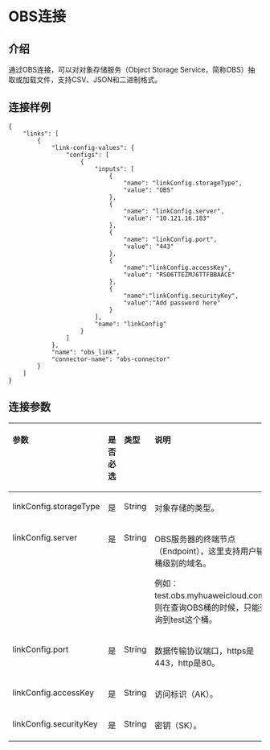 # OBS连接<a name="dgc_02_0263"></a>

## 介绍<a name="zh-cn_topic_0108272823_section621837"></a>

通过OBS连接，可以对对象存储服务（Object Storage Service，简称OBS）抽取或加载文件，支持CSV、JSON和二进制格式。

## 连接样例<a name="zh-cn_topic_0108272823_section6163607716523"></a>

```
{
    "links": [
        {
            "link-config-values": {
                "configs": [
                    {
                        "inputs": [
                            {
                                "name": "linkConfig.storageType",
                                "value": "OBS"
                            },
                            {
                                "name": "linkConfig.server",
                                "value": "10.121.16.183"
                            },
                            {
                                "name": "linkConfig.port",
                                "value": "443"
                            },
                            {
                                "name":"linkConfig.accessKey",
                                "value": "RSO6TTEZMJ6TTFBBAACE"
                            },
                            {
                                "name":"linkConfig.securityKey",
                                "value":"Add password here"
                            }
                        ],
                        "name": "linkConfig"
                    }
                ]
            },
            "name": "obs_link",
            "connector-name": "obs-connector"
        }
    ]
}
```

## 连接参数<a name="zh-cn_topic_0108272823_section5035508012043"></a>

<a name="zh-cn_topic_0108272823_table13922888141527"></a>
<table><thead align="left"><tr id="zh-cn_topic_0108272823_row229143141527"><th class="cellrowborder" valign="top" width="22.09%" id="mcps1.1.5.1.1"><p id="zh-cn_topic_0108272823_p66756185141527"><a name="zh-cn_topic_0108272823_p66756185141527"></a><a name="zh-cn_topic_0108272823_p66756185141527"></a>参数</p>
</th>
<th class="cellrowborder" valign="top" width="21.84%" id="mcps1.1.5.1.2"><p id="zh-cn_topic_0108272823_p38541938141527"><a name="zh-cn_topic_0108272823_p38541938141527"></a><a name="zh-cn_topic_0108272823_p38541938141527"></a>是否必选</p>
</th>
<th class="cellrowborder" valign="top" width="17.43%" id="mcps1.1.5.1.3"><p id="zh-cn_topic_0108272823_p34889279141527"><a name="zh-cn_topic_0108272823_p34889279141527"></a><a name="zh-cn_topic_0108272823_p34889279141527"></a>类型</p>
</th>
<th class="cellrowborder" valign="top" width="38.64%" id="mcps1.1.5.1.4"><p id="zh-cn_topic_0108272823_p7459369141527"><a name="zh-cn_topic_0108272823_p7459369141527"></a><a name="zh-cn_topic_0108272823_p7459369141527"></a>说明</p>
</th>
</tr>
</thead>
<tbody><tr id="zh-cn_topic_0108272823_row5619468276"><td class="cellrowborder" valign="top" width="22.09%" headers="mcps1.1.5.1.1 "><p id="zh-cn_topic_0108272823_p1961446152715"><a name="zh-cn_topic_0108272823_p1961446152715"></a><a name="zh-cn_topic_0108272823_p1961446152715"></a>linkConfig.storageType</p>
</td>
<td class="cellrowborder" valign="top" width="21.84%" headers="mcps1.1.5.1.2 "><p id="zh-cn_topic_0108272823_p126104692710"><a name="zh-cn_topic_0108272823_p126104692710"></a><a name="zh-cn_topic_0108272823_p126104692710"></a>是</p>
</td>
<td class="cellrowborder" valign="top" width="17.43%" headers="mcps1.1.5.1.3 "><p id="zh-cn_topic_0108272823_p14804119102817"><a name="zh-cn_topic_0108272823_p14804119102817"></a><a name="zh-cn_topic_0108272823_p14804119102817"></a>String</p>
</td>
<td class="cellrowborder" valign="top" width="38.64%" headers="mcps1.1.5.1.4 "><p id="zh-cn_topic_0108272823_p11654612275"><a name="zh-cn_topic_0108272823_p11654612275"></a><a name="zh-cn_topic_0108272823_p11654612275"></a>对象存储的类型。</p>
</td>
</tr>
<tr id="zh-cn_topic_0108272823_row2725489141730"><td class="cellrowborder" valign="top" width="22.09%" headers="mcps1.1.5.1.1 "><p id="zh-cn_topic_0108272823_p18261829141730"><a name="zh-cn_topic_0108272823_p18261829141730"></a><a name="zh-cn_topic_0108272823_p18261829141730"></a>linkConfig.server</p>
</td>
<td class="cellrowborder" valign="top" width="21.84%" headers="mcps1.1.5.1.2 "><p id="zh-cn_topic_0108272823_p2813219141730"><a name="zh-cn_topic_0108272823_p2813219141730"></a><a name="zh-cn_topic_0108272823_p2813219141730"></a>是</p>
</td>
<td class="cellrowborder" valign="top" width="17.43%" headers="mcps1.1.5.1.3 "><p id="zh-cn_topic_0108272823_p26544197141730"><a name="zh-cn_topic_0108272823_p26544197141730"></a><a name="zh-cn_topic_0108272823_p26544197141730"></a>String</p>
</td>
<td class="cellrowborder" valign="top" width="38.64%" headers="mcps1.1.5.1.4 "><p id="zh-cn_topic_0108272823_p196911320142113"><a name="zh-cn_topic_0108272823_p196911320142113"></a><a name="zh-cn_topic_0108272823_p196911320142113"></a>OBS服务器的终端节点（Endpoint），这里支持用户输入桶级别的域名。</p>
<p id="zh-cn_topic_0108272823_p12996152342119"><a name="zh-cn_topic_0108272823_p12996152342119"></a><a name="zh-cn_topic_0108272823_p12996152342119"></a>例如：test.obs.myhuaweicloud.com，则在查询OBS桶的时候，只能查询到test这个桶。</p>
</td>
</tr>
<tr id="zh-cn_topic_0108272823_row302832141730"><td class="cellrowborder" valign="top" width="22.09%" headers="mcps1.1.5.1.1 "><p id="zh-cn_topic_0108272823_p13707316141730"><a name="zh-cn_topic_0108272823_p13707316141730"></a><a name="zh-cn_topic_0108272823_p13707316141730"></a>linkConfig.port</p>
</td>
<td class="cellrowborder" valign="top" width="21.84%" headers="mcps1.1.5.1.2 "><p id="zh-cn_topic_0108272823_p36550801141730"><a name="zh-cn_topic_0108272823_p36550801141730"></a><a name="zh-cn_topic_0108272823_p36550801141730"></a>是</p>
</td>
<td class="cellrowborder" valign="top" width="17.43%" headers="mcps1.1.5.1.3 "><p id="zh-cn_topic_0108272823_p7824886141730"><a name="zh-cn_topic_0108272823_p7824886141730"></a><a name="zh-cn_topic_0108272823_p7824886141730"></a>String</p>
</td>
<td class="cellrowborder" valign="top" width="38.64%" headers="mcps1.1.5.1.4 "><p id="zh-cn_topic_0108272823_p29836044141730"><a name="zh-cn_topic_0108272823_p29836044141730"></a><a name="zh-cn_topic_0108272823_p29836044141730"></a>数据传输协议端口，https是443，http是80。</p>
</td>
</tr>
<tr id="zh-cn_topic_0108272823_row14946728141730"><td class="cellrowborder" valign="top" width="22.09%" headers="mcps1.1.5.1.1 "><p id="zh-cn_topic_0108272823_p7204562141730"><a name="zh-cn_topic_0108272823_p7204562141730"></a><a name="zh-cn_topic_0108272823_p7204562141730"></a>linkConfig.accessKey</p>
</td>
<td class="cellrowborder" valign="top" width="21.84%" headers="mcps1.1.5.1.2 "><p id="zh-cn_topic_0108272823_p46698681141730"><a name="zh-cn_topic_0108272823_p46698681141730"></a><a name="zh-cn_topic_0108272823_p46698681141730"></a>是</p>
</td>
<td class="cellrowborder" valign="top" width="17.43%" headers="mcps1.1.5.1.3 "><p id="zh-cn_topic_0108272823_p24496779141730"><a name="zh-cn_topic_0108272823_p24496779141730"></a><a name="zh-cn_topic_0108272823_p24496779141730"></a>String</p>
</td>
<td class="cellrowborder" valign="top" width="38.64%" headers="mcps1.1.5.1.4 "><p id="zh-cn_topic_0108272823_p1585198617219"><a name="zh-cn_topic_0108272823_p1585198617219"></a><a name="zh-cn_topic_0108272823_p1585198617219"></a>访问标识（AK）。</p>
</td>
</tr>
<tr id="zh-cn_topic_0108272823_row53856530141730"><td class="cellrowborder" valign="top" width="22.09%" headers="mcps1.1.5.1.1 "><p id="zh-cn_topic_0108272823_p45889226141730"><a name="zh-cn_topic_0108272823_p45889226141730"></a><a name="zh-cn_topic_0108272823_p45889226141730"></a>linkConfig.securityKey</p>
</td>
<td class="cellrowborder" valign="top" width="21.84%" headers="mcps1.1.5.1.2 "><p id="zh-cn_topic_0108272823_p26039827141730"><a name="zh-cn_topic_0108272823_p26039827141730"></a><a name="zh-cn_topic_0108272823_p26039827141730"></a>是</p>
</td>
<td class="cellrowborder" valign="top" width="17.43%" headers="mcps1.1.5.1.3 "><p id="zh-cn_topic_0108272823_p28851277141730"><a name="zh-cn_topic_0108272823_p28851277141730"></a><a name="zh-cn_topic_0108272823_p28851277141730"></a>String</p>
</td>
<td class="cellrowborder" valign="top" width="38.64%" headers="mcps1.1.5.1.4 "><p id="zh-cn_topic_0108272823_p1549749917230"><a name="zh-cn_topic_0108272823_p1549749917230"></a><a name="zh-cn_topic_0108272823_p1549749917230"></a>密钥（SK）。</p>
</td>
</tr>
</tbody>
</table>

